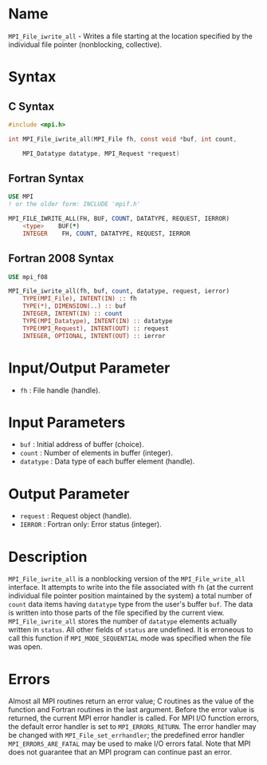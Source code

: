 # Name

`MPI_File_iwrite_all` - Writes a file starting at the location
specified by the individual file pointer (nonblocking, collective).

# Syntax

## C Syntax

```c
#include <mpi.h>

int MPI_File_iwrite_all(MPI_File fh, const void *buf, int count,

    MPI_Datatype datatype, MPI_Request *request)
```

## Fortran Syntax

```fortran
USE MPI
! or the older form: INCLUDE 'mpif.h'

MPI_FILE_IWRITE_ALL(FH, BUF, COUNT, DATATYPE, REQUEST, IERROR)
    <type>    BUF(*)
    INTEGER    FH, COUNT, DATATYPE, REQUEST, IERROR
```

## Fortran 2008 Syntax

```fortran
USE mpi_f08

MPI_File_iwrite_all(fh, buf, count, datatype, request, ierror)
    TYPE(MPI_File), INTENT(IN) :: fh
    TYPE(*), DIMENSION(..) :: buf
    INTEGER, INTENT(IN) :: count
    TYPE(MPI_Datatype), INTENT(IN) :: datatype
    TYPE(MPI_Request), INTENT(OUT) :: request
    INTEGER, OPTIONAL, INTENT(OUT) :: ierror
```


# Input/Output Parameter

* `fh` : File handle (handle).

# Input Parameters

* `buf` : Initial address of buffer (choice).
* `count` : Number of elements in buffer (integer).
* `datatype` : Data type of each buffer element (handle).

# Output Parameter

* `request` : Request object (handle).
* `IERROR` : Fortran only: Error status (integer).

# Description

`MPI_File_iwrite_all` is a nonblocking version of the `MPI_File_write_all`
interface. It attempts to write into the file associated with `fh` (at
the current individual file pointer position maintained by the system) a
total number of `count` data items having `datatype` type from the
user's buffer `buf`. The data is written into those parts of the file
specified by the current view. `MPI_File_iwrite_all` stores the number of
`datatype` elements actually written in `status`. All other fields of
`status` are undefined.
It is erroneous to call this function if `MPI_MODE_SEQUENTIAL` mode was
specified when the file was open.

# Errors

Almost all MPI routines return an error value; C routines as the value
of the function and Fortran routines in the last argument.
Before the error value is returned, the current MPI error handler is
called. For MPI I/O function errors, the default error handler is set to
`MPI_ERRORS_RETURN`. The error handler may be changed with
`MPI_File_set_errhandler`; the predefined error handler
`MPI_ERRORS_ARE_FATAL` may be used to make I/O errors fatal. Note that MPI
does not guarantee that an MPI program can continue past an error.
